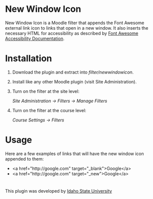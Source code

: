 # New Window Icon

New Window Icon is a Moodle filter that appends the Font Awesome external link icon to links that open in a new window. It also inserts the necessary HTML for accessibility as described by [Font Awesome Accessibility Documentation](https://fontawesome.com/v5/docs/web/other-topics/accessibility).

# Installation

1. Download the plugin and extract into *filter/newwindowicon*.
2. Install like any other Moodle plugin (visit Site Administration).
3. Turn on the filter at the site level:

   *Site Administration -> Filters -> Manage Filters*

4. Turn on the filter at the course level: 
   
   *Course Settings -> Filters*

# Usage

Here are a few examples of links that will have the new window icon appended to them:

* <<span>a href="htt</span>p://google.com" target="_blank">Google<<span>/a</span>>
* <<span>a href="htt</span>p://google.com" target="_new">Google<<span>/a</span>>

#

This plugin was developed by [Idaho State University](https://isu.edu)
